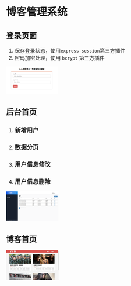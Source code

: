 # 博客管理系统

## 登录页面

1. 保存登录状态，使用`express-session`第三方插件
2. 密码加密处理，使用 `bcrypt` 第三方插件

<img src="./assets/images/login.png" style="zoom:15%;" />

## 后台首页

1. ### 新增用户

2. ### 数据分页

3. ### 用户信息修改

4. ### 用户信息删除

<img src="./assets/images/home.png" style="zoom:15%;" />

## 博客首页

<img src="./assets/images/index.png" style="zoom:15%;" />